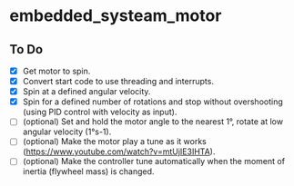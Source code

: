 # embedded_systeam_motor

## To Do

- [x] Get motor to spin.
- [x] Convert start code to use threading and interrupts.
- [X] Spin at a defined angular velocity.
- [X] Spin for a defined number of rotations and stop without overshooting (using PID control with velocity as input).
- [ ] (optional) Set and hold the motor angle to the nearest 1°, rotate at low angular velocity (1°s-1).
- [ ] (optional) Make the motor play a tune as it works (https://www.youtube.com/watch?v=mtUjIE3IHTA).
- [ ] (optional) Make the controller tune automatically when the moment of inertia (flywheel mass) is changed.

